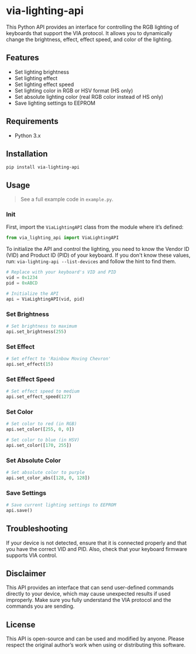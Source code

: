# via-lighting-api

This Python API provides an interface for controlling the RGB lighting of keyboards that support the VIA protocol. It allows you to dynamically change the brightness, effect, effect speed, and color of the lighting.

## Features

- Set lighting brightness
- Set lighting effect
- Set lighting effect speed
- Set lighting color in RGB or HSV format (HS only)
- Set absolute lighting color (real RGB color instead of HS only)
- Save lighting settings to EEPROM

## Requirements

- Python 3.x

## Installation

```shell
pip install via-lighting-api
```

## Usage

> See a full example code in `example.py`.

### Init

First, import the `ViaLightingAPI` class from the module where it’s defined:

```python
from via_lighting_api import ViaLightingAPI
```

To initialize the API and control the lighting, you need to know the Vendor ID (VID) and Product ID (PID) of your keyboard. If you don't know these values, run: `via-lighting-api --list-devices` and follow the hint to find them.

```python
# Replace with your keyboard's VID and PID
vid = 0x1234
pid = 0xABCD

# Initialize the API
api = ViaLightingAPI(vid, pid)
```

### Set Brightness

```python
# Set brightness to maximum
api.set_brightness(255)
```

### Set Effect

```python
# Set effect to 'Rainbow Moving Chevron'
api.set_effect(15)
```

### Set Effect Speed

```python
# Set effect speed to medium
api.set_effect_speed(127)
```

### Set Color

```python
# Set color to red (in RGB)
api.set_color([255, 0, 0])

# Set color to blue (in HSV)
api.set_color([170, 255])
```

### Set Absolute Color

```python
# Set absolute color to purple
api.set_color_abs([128, 0, 128])
```

### Save Settings

```python
# Save current lighting settings to EEPROM
api.save()
```

## Troubleshooting

If your device is not detected, ensure that it is connected properly and that you have the correct VID and PID. Also, check that your keyboard firmware supports VIA control.

## Disclaimer

This API provides an interface that can send user-defined commands directly to your device, which may cause unexpected results if used improperly. Make sure you fully understand the VIA protocol and the commands you are sending.

## License

This API is open-source and can be used and modified by anyone. Please respect the original author’s work when using or distributing this software.
